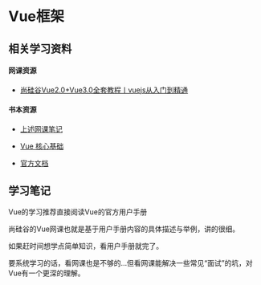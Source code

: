# Vue框架



## 相关学习资料

#### 网课资源

- [尚硅谷Vue2.0+Vue3.0全套教程丨vuejs从入门到精通](https://www.bilibili.com/video/BV1Zy4y1K7SH?spm_id_from=333.999.0.0)



#### 书本资源

- [上述网课笔记](https://blog.csdn.net/weixin_44972008/category_10622253.html)

- [Vue 核心基础](https://brucecai55520.gitee.io/bruceblog/notes/vue/vue%E6%A0%B8%E5%BF%83%E5%9F%BA%E7%A1%80.html#数据代理)

- [官方文档](https://cn.vuejs.org/v2/guide/)

  

## 学习笔记

Vue的学习推荐直接阅读Vue的官方用户手册

尚硅谷的Vue网课也就是基于用户手册内容的具体描述与举例，讲的很细。

如果赶时间想学点简单知识，看用户手册就完了。

要系统学习的话，看网课也是不够的…但看网课能解决一些常见“面试”的坑，对Vue有一个更深的理解。
